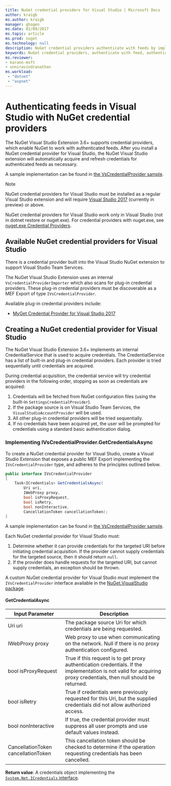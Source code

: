 ```yaml
---
title: NuGet credential providers for Visual Studio | Microsoft Docs
author: kraigb
ms.author: kraigb
manager: ghogen
ms.date: 01/09/2017
ms.topic: article
ms.prod: nuget
ms.technology: null
description: NuGet credential providers authenticate with feeds by implementing the IVsCredentialProvider interface in a Visual Studio extension.
keywords: NuGet credential providers, authenticate with feed, authenticate with gallery, NuGet visual studio extension
ms.reviewer:
- karann-msft
- unniravindranathan
ms.workload: 
 - "dotnet"
 - "aspnet"
---
```


# Authenticating feeds in Visual Studio with NuGet credential providers

The NuGet Visual Studio Extension 3.6+ supports credential providers, which enable NuGet to work with authenticated feeds.
After you install a NuGet credential provider for Visual Studio, the NuGet Visual Studio extension will automatically acquire and refresh credentials for authenticated feeds as necessary.

A sample implementation can be found in [the VsCredentialProvider sample](https://github.com/NuGet/Samples/tree/master/VsCredentialProvider).

> [!Note]
> NuGet credential providers for Visual Studio must be installed as a regular Visual Studio extension and will require [Visual Studio 2017](https://aka.ms/vs/15/preview/vs_enterprise) (currently in preview) or above.
>
> NuGet credential providers for Visual Studio work only in Visual Studio (not in dotnet restore or nuget.exe). For credential providers with nuget.exe, see [nuget.exe Credential Providers](nuget-exe-Credential-providers.md).

## Available NuGet credential providers for Visual Studio

There is a credential provider built into the Visual Studio NuGet extension to support Visual Studio Team Services.

The NuGet Visual Studio Extension uses an internal `VsCredentialProviderImporter` which also scans for plug-in credential providers. These plug-in credential providers must be discoverable as a MEF Export of type `IVsCredentialProvider`.

Available plug-in credential providers include:

- [MyGet Credential Provider for Visual Studio 2017](http://docs.myget.org/docs/reference/credential-provider-for-visual-studio)

## Creating a NuGet credential provider for Visual Studio

The NuGet Visual Studio Extension 3.6+ implements an internal CredentialService that is used to acquire credentials. The CredentialService has a list of built-in and plug-in credential providers. Each provider is tried sequentially until credentials are acquired.

During credential acquisition, the credential service will try credential providers in the following order, stopping as soon as credentials are acquired:

1. Credentials will be fetched from NuGet configuration files (using the built-in `SettingsCredentialProvider`).
1. If the package source is on Visual Studio Team Services, the `VisualStudioAccountProvider` will be used.
1. All other plug-in credential providers will be tried sequentially.
1. If no credentials have been acquired yet, the user will be prompted for credentials using a standard basic authentication dialog.

### Implementing IVsCredentialProvider.GetCredentialsAsync

To create a NuGet credential provider for Visual Studio, create a Visual Studio Extension that exposes a public MEF Export implementing the `IVsCredentialProvider` type, and adheres to the principles outlined below.

```cs
public interface IVsCredentialProvider
{
    Task<ICredentials> GetCredentialsAsync(
        Uri uri,
        IWebProxy proxy,
        bool isProxyRequest,
        bool isRetry,
        bool nonInteractive,
        CancellationToken cancellationToken);
}
```

A sample implementation can be found in [the VsCredentialProvider sample](https://github.com/NuGet/Samples/tree/master/VsCredentialProvider).

Each NuGet credential provider for Visual Studio must:

1. Determine whether it can provide credentials for the targeted URI before initiating credential acquisition. If the provider cannot supply credentials for the targeted source, then it should return `null`.
1. If the provider does handle requests for the targeted URI, but cannot supply credentials, an exception should be thrown.

A custom NuGet credential provider for Visual Studio must implement the `IVsCredentialProvider` interface available in the [NuGet.VisualStudio package](https://www.nuget.org/packages/NuGet.VisualStudio/).

#### GetCredentialAsync

| Input Parameter |Description|
| ----------------|-----------|
| Uri uri | The package source Uri for which credentials are being requested.|
| IWebProxy proxy | Web proxy to use when communicating on the network. Null if there is no proxy authentication configured. |
| bool isProxyRequest | True if this request is to get proxy authentication credentials. If the implementation is not valid for acquiring proxy credentials, then null should be returned. |
| bool isRetry | True if credentials were previously requested for this Uri, but the supplied credentials did not allow authorized access. |
| bool nonInteractive | If true, the credential provider must suppress all user prompts and use default values instead. |
| CancellationToken cancellationToken | This cancellation token should be checked to determine if the operation requesting credentials has been cancelled. |

**Return value**: A credentials object implementing the [`System.Net.ICredentials` interface](/dotnet/api/system.net.icredentials?view=netstandard-2.0).
